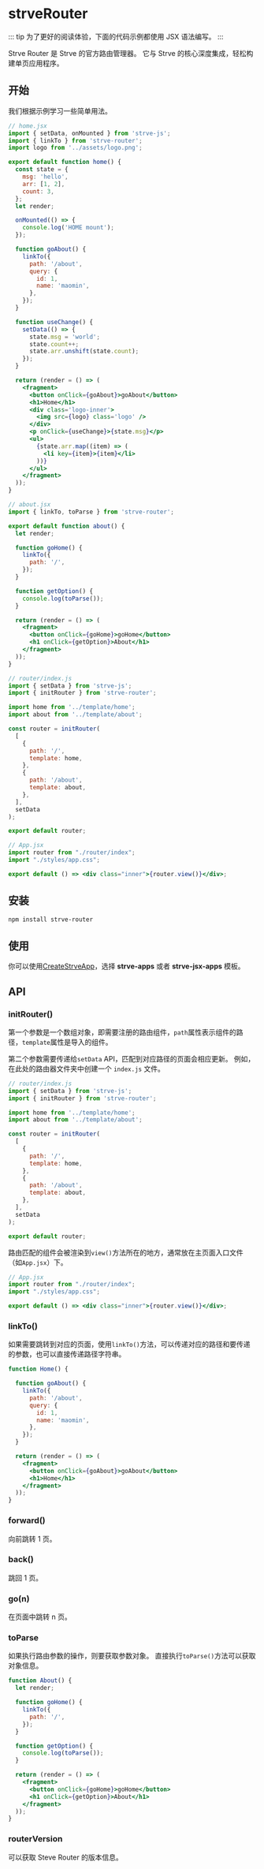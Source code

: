 # strveRouter

::: tip
为了更好的阅读体验，下面的代码示例都使用 JSX 语法编写。
:::

Strve Router 是 Strve 的官方路由管理器。 它与 Strve 的核心深度集成，轻松构建单页应用程序。

## 开始

我们根据示例学习一些简单用法。

```jsx
// home.jsx
import { setData, onMounted } from 'strve-js';
import { linkTo } from 'strve-router';
import logo from '../assets/logo.png';

export default function home() {
  const state = {
    msg: 'hello',
    arr: [1, 2],
    count: 3,
  };
  let render;

  onMounted(() => {
    console.log('HOME mount');
  });

  function goAbout() {
    linkTo({
      path: '/about',
      query: {
        id: 1,
        name: 'maomin',
      },
    });
  }

  function useChange() {
    setData(() => {
      state.msg = 'world';
      state.count++;
      state.arr.unshift(state.count);
    });
  }

  return (render = () => (
    <fragment>
      <button onClick={goAbout}>goAbout</button>
      <h1>Home</h1>
      <div class='logo-inner'>
        <img src={logo} class='logo' />
      </div>
      <p onClick={useChange}>{state.msg}</p>
      <ul>
        {state.arr.map((item) => (
          <li key={item}>{item}</li>
        ))}
      </ul>
    </fragment>
  ));
}
```

```jsx
// about.jsx
import { linkTo, toParse } from 'strve-router';

export default function about() {
  let render;

  function goHome() {
    linkTo({
      path: '/',
    });
  }

  function getOption() {
    console.log(toParse());
  }

  return (render = () => (
    <fragment>
      <button onClick={goHome}>goHome</button>
      <h1 onClick={getOption}>About</h1>
    </fragment>
  ));
}
```

```js
// router/index.js
import { setData } from 'strve-js';
import { initRouter } from 'strve-router';

import home from '../template/home';
import about from '../template/about';

const router = initRouter(
  [
    {
      path: '/',
      template: home,
    },
    {
      path: '/about',
      template: about,
    },
  ],
  setData
);

export default router;
```

```jsx
// App.jsx
import router from "./router/index";
import "./styles/app.css";

export default () => <div class="inner">{router.view()}</div>;
```

## 安装

```bash
npm install strve-router
```

## 使用

你可以使用[CreateStrveApp](/tool/createStrveApp/)，选择 **strve-apps** 或者 **strve-jsx-apps** 模板。

## API

### initRouter()

第一个参数是一个数组对象，即需要注册的路由组件，`path`属性表示组件的路径，`template`属性是导入的组件。

第二个参数需要传递给`setData` API，匹配到对应路径的页面会相应更新。 例如，在此处的路由器文件夹中创建一个 `index.js` 文件。

```js
// router/index.js
import { setData } from 'strve-js';
import { initRouter } from 'strve-router';

import home from '../template/home';
import about from '../template/about';

const router = initRouter(
  [
    {
      path: '/',
      template: home,
    },
    {
      path: '/about',
      template: about,
    },
  ],
  setData
);

export default router;
```

路由匹配的组件会被渲染到`view()`方法所在的地方，通常放在主页面入口文件（如`App.jsx`）下。

```jsx
// App.jsx
import router from "./router/index";
import "./styles/app.css";

export default () => <div class="inner">{router.view()}</div>;
```

### linkTo()

如果需要跳转到对应的页面，使用`linkTo()`方法，可以传递对应的路径和要传递的参数，也可以直接传递路径字符串。

```jsx
function Home() {

  function goAbout() {
    linkTo({
      path: '/about',
      query: {
        id: 1,
        name: 'maomin',
      },
    });
  }

  return (render = () => (
    <fragment>
      <button onClick={goAbout}>goAbout</button>
      <h1>Home</h1>
    </fragment>
  ));
}
```

### forward()

向前跳转 1 页。

### back()

跳回 1 页。

### go(n)

在页面中跳转 n 页。

### toParse

如果执行路由参数的操作，则要获取参数对象。 直接执行`toParse()`方法可以获取对象信息。

```jsx
function About() {
  let render;

  function goHome() {
    linkTo({
      path: '/',
    });
  }

  function getOption() {
    console.log(toParse());
  }

  return (render = () => (
    <fragment>
      <button onClick={goHome}>goHome</button>
      <h1 onClick={getOption}>About</h1>
    </fragment>
  ));
}
```

### routerVersion

可以获取 Steve Router 的版本信息。

